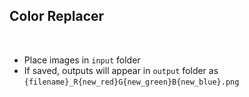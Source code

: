 ## **Color Replacer** <br>

<br>

- Place images in `input` folder
- If saved, outputs will appear in `output` folder as `{filename}_R{new_red}G{new_green}B{new_blue}.png`